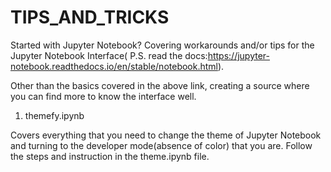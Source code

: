 # TIPS_AND_TRICKS
Started with Jupyter Notebook?
Covering workarounds and/or tips for the Jupyter Notebook Interface( P.S. read the docs:https://jupyter-notebook.readthedocs.io/en/stable/notebook.html).

Other than the basics covered in the above link, creating a source where you can find more to know the interface well.

1) themefy.ipynb

Covers everything that you need to change the theme of Jupyter Notebook and turning to the developer mode(absence of color) that you are.
    Follow the steps and instruction in the theme.ipynb file.
